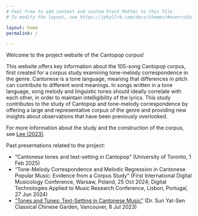 ```yaml
---
# Feel free to add content and custom Front Matter to this file.
# To modify the layout, see https://jekyllrb.com/docs/themes/#overriding-theme-defaults

layout: home
permalink: /

---
```


Welcome to the project website of the Cantopop corpus!

This website offers key information about the 105-song Cantopop corpus, first created for a corpus study examining tone-melody correspondence in the genre. Cantonese is a tone language, meaning that differences in pitch can contribute to different word meanings. In songs written in a tone language, song melody and linguistic tones should ideally correlate with each other, in order to maintain intelligibility of the lyrics. This study contributes to the study of Cantopop and tone-melody correspondence by offering a large and representative corpus of the genre and providing new insights about observations that have been previously overlooked.

For more information about the study and the construction of the corpus, see <a href="http://hdl.handle.net/2429/84374" target="_blank">Lee (2023)</a>.

Past presentations related to the project:
<div>
  <ul>
    <li>“Cantonese tones and text-setting in Cantopop” (University of Toronto, 1 Feb 2025)</li>
    <li>“Tone-Melody Correspondence and Melodic Regression in Cantonese Popular Music: Evidence from a Corpus Study” (First International Digital Musicology Conference, Warsaw, Poland, 25 Oct 2024; Digital Technologies Applied to Music Research Conference, Lisbon, Portugal, 27 Jun 2024)</li>
    <li><a href="https://vancouverchinesegarden.com/world-music-lecture-series-with-jason-lee-tones-and-tunes-text-setting-in-cantonese-music/" target="_blank">“Tones and Tunes: Text-Setting in Cantonese Music”</a> (Dr. Sun Yat-Sen Classical Chinese Garden, Vancouver, 8 Jul 2023)</li>
 </ul>
</div>
